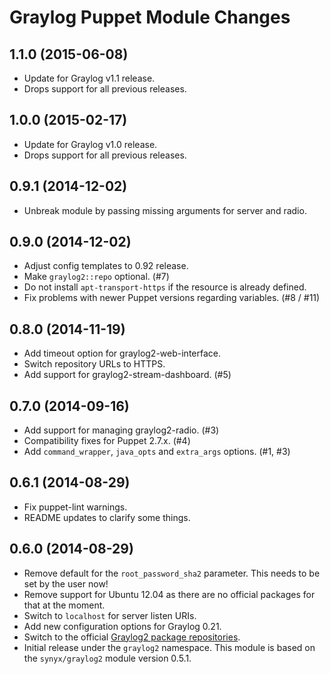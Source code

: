 Graylog Puppet Module Changes
=============================

## 1.1.0 (2015-06-08)

* Update for Graylog v1.1 release.
* Drops support for all previous releases.

## 1.0.0 (2015-02-17)

* Update for Graylog v1.0 release.
* Drops support for all previous releases.

## 0.9.1 (2014-12-02)

* Unbreak module by passing missing arguments for server and radio.

## 0.9.0 (2014-12-02)

* Adjust config templates to 0.92 release.
* Make `graylog2::repo` optional. (#7)
* Do not install `apt-transport-https` if the resource is already defined.
* Fix problems with newer Puppet versions regarding variables. (#8 / #11)

## 0.8.0 (2014-11-19)

* Add timeout option for graylog2-web-interface.
* Switch repository URLs to HTTPS.
* Add support for graylog2-stream-dashboard. (#5)

## 0.7.0 (2014-09-16)

* Add support for managing graylog2-radio. (#3)
* Compatibility fixes for Puppet 2.7.x. (#4)
* Add `command_wrapper`, `java_opts` and `extra_args` options. (#1, #3)

## 0.6.1 (2014-08-29)

* Fix puppet-lint warnings.
* README updates to clarify some things.

## 0.6.0 (2014-08-29)

* Remove default for the `root_password_sha2` parameter. This needs to be set
  by the user now!
* Remove support for Ubuntu 12.04 as there are no official packages for that
  at the moment.
* Switch to `localhost` for server listen URIs.
* Add new configuration options for Graylog 0.21.
* Switch to the official [Graylog2 package repositories](http://graylog2.org/resources/documentation/general/packages).
* Initial release under the `graylog2` namespace. This module is based on the
  `synyx/graylog2` module version 0.5.1.
